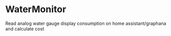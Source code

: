 # WaterMonitor
Read analog water gauge display consumption on home assistant/graphana and calculate cost

